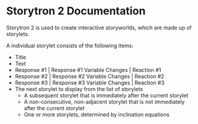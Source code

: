 # Storytron 2 Documentation
Storytron 2 is used to create interactive storyworlds, which are made up of storylets.

A individual storylet consists of the following items:
* Title
* Text
* Response #1 | Response #1 Variable Changes | Reaction #1
* Response #2 | Response #2 Variable Changes | Reaction #2
* Response #3 | Response #3 Variable Changes | Reaction #3
* The next storylet to display from the list of storylets
  * A subsequent storylet that is immediately after the current storylet
  * A non-consecutive, non-adjacent storylet that is not immediately after the current storylet
  * One or more storylets, determined by inclination equations
